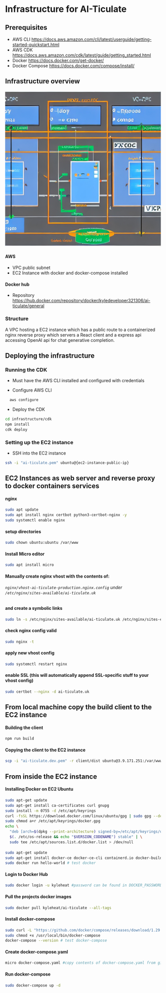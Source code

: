 # Infrastructure for AI-Ticulate

## Prerequisites
- AWS CLI https://docs.aws.amazon.com/cli/latest/userguide/getting-started-quickstart.html
- AWS CDK https://docs.aws.amazon.com/cdk/latest/guide/getting_started.html
- Docker https://docs.docker.com/get-docker/
- Docker Compose https://docs.docker.com/compose/install/

## Infrastructure overview
![Infrastructure overview](./docs/infrastructure.jpeg)
#### AWS
- VPC public subnet 
- EC2 Instance with docker and docker-compose installed
#### Docker hub
- Repository https://hub.docker.com/repository/docker/kyledeveloper321306/ai-ticulate/general

### Structure
A VPC hosting a EC2 instance which has a public route to a containerized nginx reverse proxy which servers a React client and a express api accessing OpenAI api for chat generative completion. 

## Deploying the infrastructure
### Running the CDK
- Must have the AWS CLI installed and configured with credentials

- Configure AWS CLI
```bash
  aws configure
```
- Deploy the CDK
```bash
cd infrastructure/cdk
npm install
cdk deploy
```

### Setting up the EC2 instance
- SSH into the EC2 instance
```bash
ssh -i "ai-ticulate.pem" ubuntu@{ec2-instance-public-ip}
```
## EC2 Instances as web server and reverse proxy to docker containers services
#### nginx
```bash
sudo apt update
sudo apt install nginx certbot python3-certbot-nginx -y
sudo systemctl enable nginx
```
#### setup directories
```bash
sudo chown ubuntu:ubuntu /var/www
```
#### Install Micro editor
```bash
sudo apt install micro
```
#### Manually create nginx vhost with the contents of:
###### `nginx/vhost-ai-ticulate-production.nginx.config` under `/etc/nginx/sites-available/ai-ticulate.uk`
#### and create a symbolic links
```bash
sudo ln -s /etc/nginx/sites-available/ai-ticulate.uk /etc/nginx/sites-enabled/
```
#### check nginx config valid
```bash
sudo nginx -t
```
#### apply new vhost config
```bash
sudo systemctl restart nginx
```
#### enable SSL (this will automatically append SSL-specific stuff to your vhost config)
```bash
sudo certbot --nginx -d ai-ticulate.uk
```
## From local machine copy the build client to the EC2 instance
#### Building the client
```bash
npm run build
```
#### Copying the client to the EC2 instance
```bash
scp -i "ai-ticulate.dev.pem" -r client/dist ubuntu@3.9.171.251:/var/www/ai-ticulate-client
```
## From inside the EC2 instance
#### Installing Docker on EC2 Ubuntu
```bash
sudo apt-get update
sudo apt-get install ca-certificates curl gnupg
sudo install -m 0755 -d /etc/apt/keyrings
curl -fsSL https://download.docker.com/linux/ubuntu/gpg | sudo gpg --dearmor -o /etc/apt/keyrings/docker.gpg
sudo chmod a+r /etc/apt/keyrings/docker.gpg
echo \
  "deb [arch=$(dpkg --print-architecture) signed-by=/etc/apt/keyrings/docker.gpg] https://download.docker.com/linux/ubuntu \
  $(. /etc/os-release && echo "$VERSION_CODENAME") stable" | \
  sudo tee /etc/apt/sources.list.d/docker.list > /dev/null

sudo apt-get update
sudo apt-get install docker-ce docker-ce-cli containerd.io docker-buildx-plugin docker-compose-plugin
sudo docker run hello-world # test docker
```
#### Login to Docker Hub
```bash
sudo docker login -u kyleheat #password can be found in DOCKER_PASSWORD in .env.example
```
#### Pull the projects docker images
```bash
sudo docker pull kyleheat/ai-ticulate --all-tags
```
#### Install docker-compose
```bash
sudo curl -L "https://github.com/docker/compose/releases/download/1.29.2/docker-compose-$(uname -s)-$(uname -m)" -o /usr/local/bin/docker-compose
sudo chmod +x /usr/local/bin/docker-compose
docker-compose --version # test docker-compose
```
#### Create docker-compose.yaml
```bash
micro docker-compose.yaml #copy contents of docker-compose.yaml from github
```
#### Run docker-compose
```bash
sudo docker-compose up -d
```